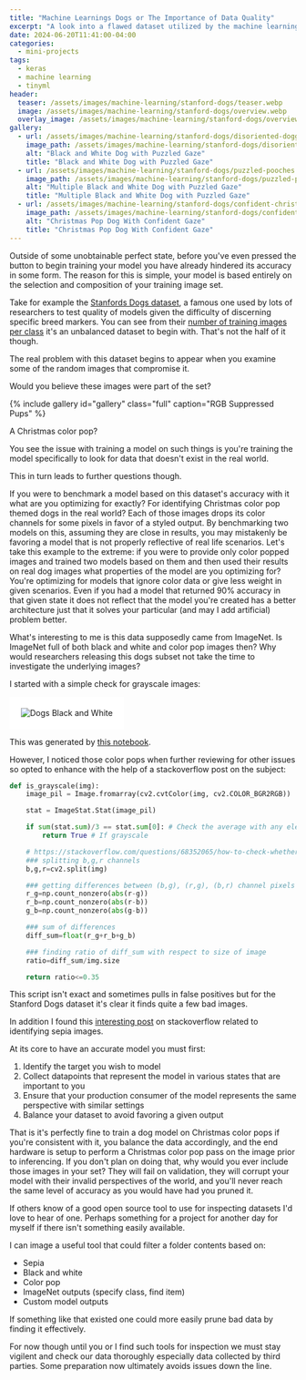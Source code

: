 ```yaml
---
title: "Machine Learnings Dogs or The Importance of Data Quality"
excerpt: "A look into a flawed dataset utilized by the machine learning community"
date: 2024-06-20T11:41:00-04:00
categories:
  - mini-projects
tags:
  - keras
  - machine learning
  - tinyml
header:
  teaser: /assets/images/machine-learning/stanford-dogs/teaser.webp
  image: /assets/images/machine-learning/stanford-dogs/overview.webp
  overlay_image: /assets/images/machine-learning/stanford-dogs/overview.webp
gallery:
  - url: /assets/images/machine-learning/stanford-dogs/disoriented-doggo.webp
    image_path: /assets/images/machine-learning/stanford-dogs/disoriented-doggo.webp
    alt: "Black and White Dog with Puzzled Gaze"
    title: "Black and White Dog with Puzzled Gaze"
  - url: /assets/images/machine-learning/stanford-dogs/puzzled-pooches.webp
    image_path: /assets/images/machine-learning/stanford-dogs/puzzled-pooches.webp
    alt: "Multiple Black and White Dog with Puzzled Gaze"
    title: "Multiple Black and White Dog with Puzzled Gaze"
  - url: /assets/images/machine-learning/stanford-dogs/confident-christmas-dog.webp
    image_path: /assets/images/machine-learning/stanford-dogs/confident-christmas-dog.webp
    alt: "Christmas Pop Dog With Confident Gaze"
    title: "Christmas Pop Dog With Confident Gaze"
---
```


Outside of some unobtainable perfect state, before you've even pressed the button to begin training your model you have already hindered its accuracy in some form. The reason for this is simple, your model is based entirely on the selection and composition of your training image set.

Take for example the [Stanfords Dogs dataset](http://vision.stanford.edu/aditya86/ImageNetDogs/), a famous one used by lots of researchers to test quality of models given the difficulty of discerning specific breed markers. You can see from their [number of training images per class](http://vision.stanford.edu/aditya86/ImageNetDogs/bar_graph_full.png) it's an unbalanced dataset to begin with. That's not the half of it though.

The real problem with this dataset begins to appear when you examine some of the random images that compromise it.

Would you believe these images were part of the set?

{% include gallery id="gallery" class="full" caption="RGB Suppressed Pups" %}

A Christmas color pop?

You see the issue with training a model on such things is you're training the model specifically to look for data that doesn't exist in the real world.

This in turn leads to further questions though.

If you were to benchmark a model based on this dataset's accuracy with it what are you optimizing for exactly? For identifying Christmas color pop themed dogs in the real world? Each of those images drops its color channels for some pixels in favor of a styled output. By benchmarking two models on this, assuming they are close in results, you may mistakenly be favoring a model that is not properly reflective of real life scenarios. Let's take this example to the extreme: if you were to provide only color popped images and trained two models based on them and then used their results on real dog images what properties of the model are you optimizing for? You're optimizing for models that ignore color data or give less weight in given scenarios. Even if you had a model that returned 90% accuracy in that given state it does not reflect that the model you're created has a better architecture just that it solves your particular (and may I add artificial) problem better.

What's interesting to me is this data supposedly came from ImageNet. Is ImageNet full of both black and white and color pop images then? Why would researchers releasing this dogs subset not take the time to investigate the underlying images?

I started with a simple check for grayscale images:

<img src="{{ site.url }}{{ site.baseurl }}/assets/images/machine-learning/stanford-dogs/black-and-white-dogs.webp" alt="Dogs Black and White" style="padding: 20px; background-color: #FFF;">

This was generated by [this notebook](https://github.com/Timo614/machine-learning/blob/main/stanford_dogs_b_and_w.ipynb).

However, I noticed those color pops when further reviewing for other issues so opted to enhance with the help of a stackoverflow post on the subject:
```py
def is_grayscale(img):    
    image_pil = Image.fromarray(cv2.cvtColor(img, cv2.COLOR_BGR2RGB))

    stat = ImageStat.Stat(image_pil)

    if sum(stat.sum)/3 == stat.sum[0]: # Check the average with any element value
        return True # If grayscale

    # https://stackoverflow.com/questions/68352065/how-to-check-whether-a-jpeg-image-is-color-or-grayscale-using-only-python-pil
    ### splitting b,g,r channels
    b,g,r=cv2.split(img)

    ### getting differences between (b,g), (r,g), (b,r) channel pixels
    r_g=np.count_nonzero(abs(r-g))
    r_b=np.count_nonzero(abs(r-b))
    g_b=np.count_nonzero(abs(g-b))

    ### sum of differences
    diff_sum=float(r_g+r_b+g_b)

    ### finding ratio of diff_sum with respect to size of image
    ratio=diff_sum/img.size

    return ratio<=0.35
```

This script isn't exact and sometimes pulls in false positives but for the Stanford Dogs dataset it's clear it finds quite a few bad images.

In addition I found this [interesting post](https://stackoverflow.com/a/59891711) on stackoverflow related to identifying sepia images.

At its core to have an accurate model you must first:
1. Identify the target you wish to model
2. Collect datapoints that represent the model in various states that are important to you
3. Ensure that your production consumer of the model represents the same perspective with similar settings
4. Balance your dataset to avoid favoring a given output

That is it's perfectly fine to train a dog model on Christmas color pops if you're consistent with it, you balance the data accordingly, and the end hardware is setup to perform a Christmas color pop pass on the image prior to inferencing. If you don't plan on doing that, why would you ever include those images in your set? They will fail on validation, they will corrupt your model with their invalid perspectives of the world, and you'll never reach the same level of accuracy as you would have had you pruned it.

If others know of a good open source tool to use for inspecting datasets I'd love to hear of one. Perhaps something for a project for another day for myself if there isn't something easily available. 

I can image a useful tool that could filter a folder contents based on:
- Sepia
- Black and white
- Color pop
- ImageNet outputs (specify class, find item)
- Custom model outputs

If something like that existed one could more easily prune bad data by finding it effectively. 

For now though until you or I find such tools for inspection we must stay vigilent and check our data thoroughly especially data collected by third parties. Some preparation now ultimately avoids issues down the line.